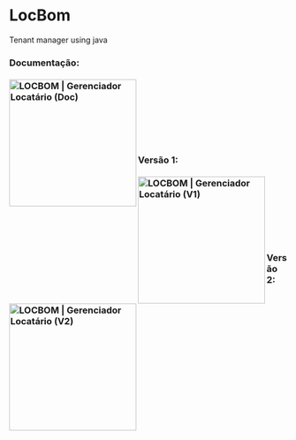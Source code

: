 # LocBom
Tenant manager using java

<h3>
   
Documentação:<br><br>
[<img align="left" alt="LOCBOM | Gerenciador Locatário (Doc)" width="230px" src="https://github.com/jferreiraz/LocBom/assets/106937501/4e2cb98c-e05a-4fcd-82c6-e723bdd26d86"  />][doc]
<br><br><br><br><br><br>
  
Versão 1:<br><br>
[<img align="left" alt="LOCBOM | Gerenciador Locatário (V1)" width="230px" src="https://github.com/jferreiraz/LocBom/assets/106937501/3a34c73a-28b4-42e4-ae74-988ff69969aa" />][v1]
<br><br><br><br><br><br>
  
  
  
Versão 2:<br><br>
[<img align="left" alt="LOCBOM | Gerenciador Locatário (V2)" width="230px" src="https://github.com/jferreiraz/LocBom/assets/106937501/7d2ed189-5594-4b7b-8f1f-eb3457361f07" />][v2]
  
</h3>

[doc]: https://www.youtube.com/watch?v=kYYxzp8CJMs&ab_channel=jferreiraz

[v1]: https://www.youtube.com/watch?v=0_gCsUkqfi8&ab_channel=jferreiraz

[v2]: https://www.youtube.com/watch?v=3D4lA8Cl1LA&t=225s&ab_channel=jferreiraz

